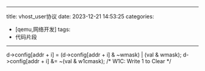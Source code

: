 
---
title: vhost_user协议
date: 2023-12-21 14:53:25
categories:
- [qemu,网络开发]
tags:
- 代码片段
---
d->config[addr + i] = (d->config[addr + i] & ~wmask) | (val & wmask);
d->config[addr + i] &= ~(val & w1cmask); /* W1C: Write 1 to Clear */